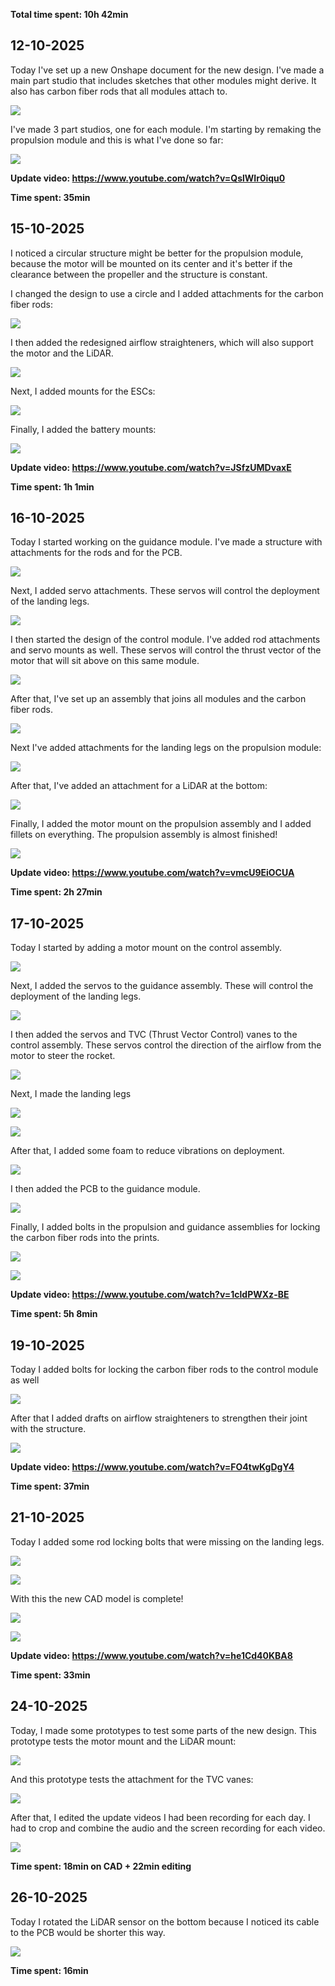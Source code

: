 **Total time spent: 10h 42min**
## 12-10-2025

Today I've set up a new Onshape document for the new design. I've made a main part studio that includes sketches that other modules might derive. It also has carbon fiber rods that all modules attach to.

![](Images/1.png)

I've made 3 part studios, one for each module. I'm starting by remaking the propulsion module and this is what I've done so far:

![](Images/2.png)

**Update video: https://www.youtube.com/watch?v=QslWIr0iqu0**

**Time spent: 35min**

## 15-10-2025

I noticed a circular structure might be better for the propulsion module, because the motor will be mounted on its center and it's better if the clearance between the propeller and the structure is constant.

I changed the design to use a circle and I added attachments for the carbon fiber rods:

![](Images/3.png)

I then added the redesigned airflow straighteners, which will also support the motor and the LiDAR.

![](Images/4.png)

Next, I added mounts for the ESCs:

![](Images/5.png)

Finally, I added the battery mounts:

![](Images/6.png)

**Update video: https://www.youtube.com/watch?v=JSfzUMDvaxE**

**Time spent: 1h 1min**
## 16-10-2025

Today I started working on the guidance module. I've made a structure with attachments for the rods and for the PCB.

![](Images/7.png)

Next, I added servo attachments. These servos will control the deployment of the landing legs.

![](Images/8.png)

I then started the design of the control module. I've added rod attachments and servo mounts as well. These servos will control the thrust vector of the motor that will sit above on this same module.

![](Images/9.png)

After that, I've set up an assembly that joins all modules and the carbon fiber rods.

![](Images/10.png)

Next I've added attachments for the landing legs on the propulsion module:

![](Images/11.png)

After that, I've added an attachment for a LiDAR at the bottom:

![](Images/12.png)

Finally, I added the motor mount on the propulsion assembly and I added fillets on everything. The propulsion assembly is almost finished!

![](Images/13.png)

**Update video: https://www.youtube.com/watch?v=vmcU9EiOCUA**

**Time spent: 2h 27min**
## 17-10-2025

Today I started by adding a motor mount on the control assembly.

![](Images/14.png)

Next, I added the servos to the guidance assembly. These will control the deployment of the landing legs.

![](Images/15.png)

I then added the servos and TVC (Thrust Vector Control) vanes to the control assembly. These servos control the direction of the airflow from the motor to steer the rocket.

![](Images/16.png)

Next, I made the landing legs

![](Images/17.png)

![](Images/18.png)

After that, I added some foam to reduce vibrations on deployment.

![](Images/19.png)

I then added the PCB to the guidance module.

![](Images/20.png)

Finally, I added bolts in the propulsion and guidance assemblies for locking the carbon fiber rods into the prints.

![](Images/21.png)

![](Images/22.png)

**Update video: https://www.youtube.com/watch?v=1cldPWXz-BE**

**Time spent: 5h 8min**
## 19-10-2025

Today I added bolts for locking the carbon fiber rods to the control module as well

![](Images/23.png)

After that I added drafts on airflow straighteners to strengthen their joint with the structure.

![](Images/26.png)

**Update video: https://www.youtube.com/watch?v=FO4twKgDgY4**

**Time spent: 37min**
## 21-10-2025

Today I added some rod locking bolts that were missing on the landing legs.

![](Images/27.png)

![](Images/28.png)

With this the new CAD model is complete!

![](Images/30.png)

![](Images/29.png)

**Update video: https://www.youtube.com/watch?v=he1Cd40KBA8**

**Time spent: 33min**
## 24-10-2025

Today, I made some prototypes to test some parts of the new design. This prototype tests the motor mount and the LiDAR mount:

![](Images/31.png)

And this prototype tests the attachment for the TVC vanes:

![](Images/32.png)

After that, I edited the update videos I had been recording for each day. I had to crop and combine the audio and the screen recording for each video.

![](Images/33.png)

**Time spent: 18min on CAD + 22min editing**

## 26-10-2025

Today I rotated the LiDAR sensor on the bottom because I noticed its cable to the PCB would be shorter this way.

![](Images/34.png)

**Time spent: 16min**
